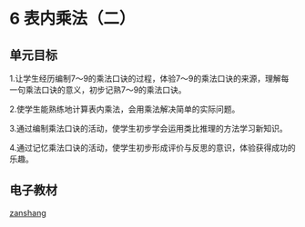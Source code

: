 # 6 表内乘法（二）

## 单元目标

1.让学生经历编制7〜9的乘法口诀的过程，体验7〜9的乘法口诀的来源，理解每一句乘法口诀的意义，初步记熟7〜9的乘法口诀。

2.使学生能熟练地计算表内乘法，会用乘法解决简单的实际问题。

3.通过编制乘法口诀的活动，使学生初步学会运用类比推理的方法学习新知识。

4.通过记忆乘法口诀的活动，使学生初步形成评价与反思的意识，体验获得成功的乐趣。

## 电子教材

<Epep grade="xxsx2a" :pep="1221001201131" :pages="72" :paged="87" ></Epep>

[zanshang](../res/zanshang.md ':include')